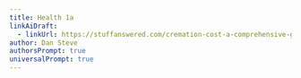 ```yaml
---
title: Health 1a
linkAiDraft:
  - linkUrl: https://stuffanswered.com/cremation-cost-a-comprehensive-guide-to-affordable-services/
author: Dan Steve
authorsPrompt: true
universalPrompt: true
---
```

